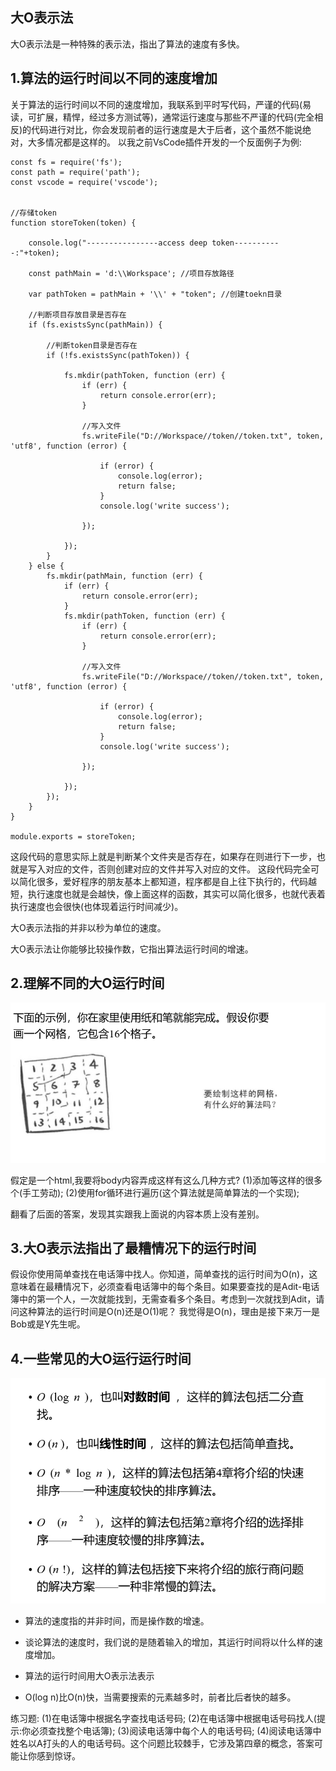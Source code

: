 ## 大O表示法

大O表示法是一种特殊的表示法，指出了算法的速度有多快。

## 1.算法的运行时间以不同的速度增加
关于算法的运行时间以不同的速度增加，我联系到平时写代码，严谨的代码(易读，可扩展，精悍，经过多方测试等)，通常运行速度与那些不严谨的代码(完全相反)的代码进行对比，你会发现前者的运行速度是大于后者，这个虽然不能说绝对，大多情况都是这样的。
以我之前VsCode插件开发的一个反面例子为例:
```
const fs = require('fs');
const path = require('path');
const vscode = require('vscode');


//存储token
function storeToken(token) {

	console.log("----------------access deep token-----------:"+token);

	const pathMain = 'd:\\Workspace'; //项目存放路径

	var pathToken = pathMain + '\\' + "token"; //创建toekn目录

	//判断项目存放目录是否存在
	if (fs.existsSync(pathMain)) {

		//判断token目录是否存在
		if (!fs.existsSync(pathToken)) {

			fs.mkdir(pathToken, function (err) {
				if (err) {
					return console.error(err);
				}

				//写入文件
				fs.writeFile("D://Workspace//token//token.txt", token, 'utf8', function (error) {

					if (error) {
						console.log(error);
						return false;
					}
					console.log('write success');

				});

			});
		}
	} else {
		fs.mkdir(pathMain, function (err) {
			if (err) {
				return console.error(err);
			}
			fs.mkdir(pathToken, function (err) {
				if (err) {
					return console.error(err);
				}

				//写入文件
				fs.writeFile("D://Workspace//token//token.txt", token, 'utf8', function (error) {

					if (error) {
						console.log(error);
						return false;
					}
					console.log('write success');

				});

			});
		});
	}
}

module.exports = storeToken;

```

这段代码的意思实际上就是判断某个文件夹是否存在，如果存在则进行下一步，也就是写入对应的文件，否则创建对应的文件并写入对应的文件。
这段代码完全可以简化很多，爱好程序的朋友基本上都知道，程序都是自上往下执行的，代码越短，执行速度也就是会越快，像上面这样的函数，其实可以简化很多，也就代表着执行速度也会很快(也体现着运行时间减少)。

大O表示法指的并非以秒为单位的速度。

大O表示法让你能够比较操作数，它指出算法运行时间的增速。

## 2.理解不同的大O运行时间
![](./image/gezi.png)

假定是一个html,我要将body内容弄成这样有这么几种方式?
(1)添加<tr><td>等这样的很多个(手工劳动);
(2)使用for循环进行遍历(这个算法就是简单算法的一个实现);

翻看了后面的答案，发现其实跟我上面说的内容本质上没有差别。

## 3.大O表示法指出了最糟情况下的运行时间
假设你使用简单查找在电话簿中找人。你知道，简单查找的运行时间为O(n)，这意味着在最糟情况下，必须查看电话簿中的每个条目。如果要查找的是Adit-电话簿中的第一个人，一次就能找到，无需查看多个条目。考虑到一次就找到Adit，请问这种算法的运行时间是O(n)还是O(1)呢？
我觉得是O(n)，理由是接下来万一是Bob或是Y先生呢。

## 4.一些常见的大O运行运行时间
![](./image/big_o_runtime.png)

- 算法的速度指的并非时间，而是操作数的增速。


- 谈论算法的速度时，我们说的是随着输入的增加，其运行时间将以什么样的速度增加。


- 算法的运行时间用大O表示法表示


- O(log n)比O(n)快，当需要搜索的元素越多时，前者比后者快的越多。


练习题:
(1)在电话簿中根据名字查找电话号码;
(2)在电话簿中根据电话号码找人(提示:你必须查找整个电话簿);
(3)阅读电话簿中每个人的电话号码;
(4)阅读电话簿中姓名以A打头的人的电话号码。这个问题比较棘手，它涉及第四章的概念，答案可能让你感到惊讶。